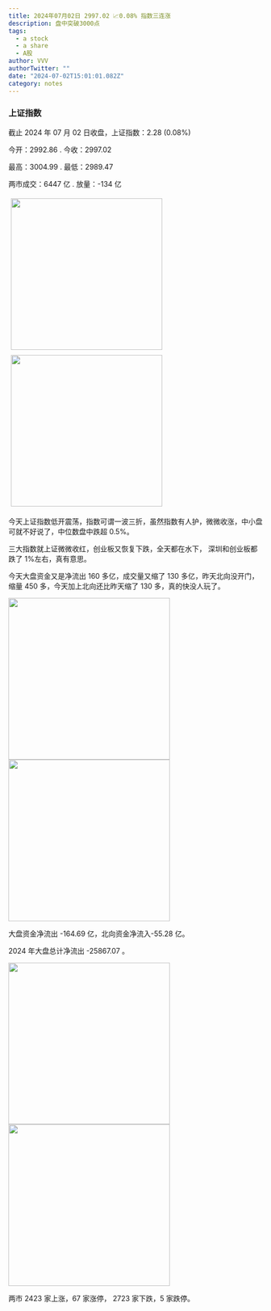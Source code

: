 ```yaml
---
title: 2024年07月02日 2997.02 📈0.08% 指数三连涨
description: 盘中突破3000点
tags:
  - a stock
  - a share
  - A股
author: VVV
authorTwitter: ""
date: "2024-07-02T15:01:01.082Z"
category: notes
---
```


### 上证指数

截止 2024 年 07 月 02 日收盘，上证指数：<span class="font-semibold text-r-5">2.28 (0.08%)</span>

今开：<span class="font-semibold text-g-5">2992.86 </span> . 今收：<span class="font-semibold text-r-5">2997.02 </span>

最高：<span class="font-semibold text-r-5">3004.99 </span> . 最低：<span class="font-semibold text-g-5">2989.47 </span>

两市成交：<span class="font-semibold">6447 亿</span> . 放量：<span class="font-semibold text-g-5">-134 亿</span>

<img src="/images/uploads/2024-07/20240702-zs-sh.png" style="width: 300px;display:inline-block;margin: 5px">
<img src="/images/uploads/2024-07/20240702-zs-sh-rk.png" style="width: 300px;display:inline-block;margin: 5px">

今天上证指数低开震荡，指数可谓一波三折，虽然指数有人护，微微收涨，中小盘可就不好说了，中位数盘中跌超 0.5%。

三大指数就上证微微收红，创业板又恢复下跌，全天都在水下， 深圳和创业板都跌了 1%左右，真有意思。

今天大盘资金又是净流出 160 多亿，成交量又缩了 130 多亿，昨天北向没开门，缩量 450 多，今天加上北向还比昨天缩了 130 多，真的快没人玩了。

<img src="/images/uploads/2024-07/20240702-zs-global.png" width="320">
<img src="/images/uploads/2024-07/20240702-zs-bs.png" width="320">

大盘资金净流出 <span class="font-semibold text-g-5">-164.69 亿</span>，北向资金净流入<span class="font-semibold text-r-5">-55.28 亿</span>。

2024 年大盘总计净流出 <span class="font-semibold text-g-8">-25867.07 </span>。

<img src="/images/uploads/2024-07/20240702-zs-as.png" width="320">
<img src="/images/uploads/2024-07/20240702-zs-zdtj.png" width="320">

两市 <span class="text-r-6">2423</span> 家上涨，67 家涨停， <span class="font-semibold text-g-6">2723</span> 家下跌，5 家跌停。
